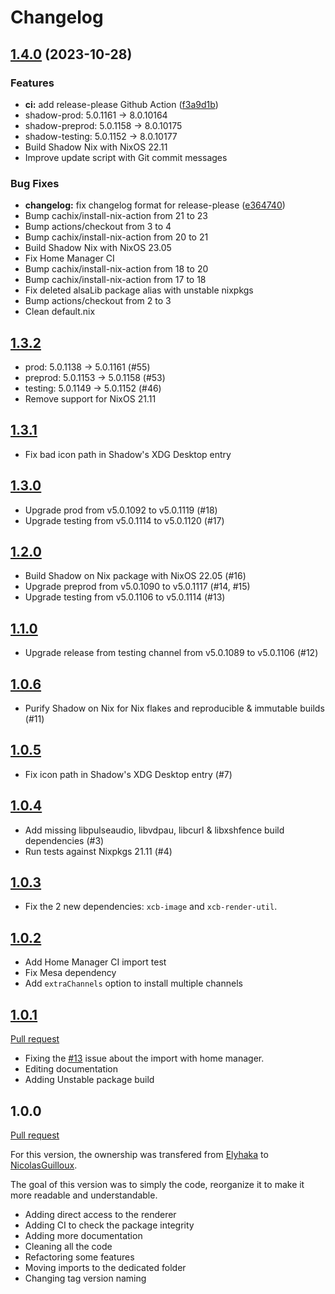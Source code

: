 # Changelog

## [1.4.0](https://github.com/anthonyroussel/shadow-nix/compare/v1.3.2...v1.4.0) (2023-10-28)


### Features

* **ci:** add release-please Github Action ([f3a9d1b](https://github.com/anthonyroussel/shadow-nix/commit/f3a9d1b683f62382778cb19f793249573a883c5d))
* shadow-prod: 5.0.1161 -> 8.0.10164
* shadow-preprod: 5.0.1158 -> 8.0.10175
* shadow-testing: 5.0.1152 -> 8.0.10177
* Build Shadow Nix with NixOS 22.11
* Improve update script with Git commit messages


### Bug Fixes

* **changelog:** fix changelog format for release-please ([e364740](https://github.com/anthonyroussel/shadow-nix/commit/e36474008bb0b9606b53dc277aea568f2f227043))
* Bump cachix/install-nix-action from 21 to 23
* Bump actions/checkout from 3 to 4
* Bump cachix/install-nix-action from 20 to 21
* Build Shadow Nix with NixOS 23.05
* Fix Home Manager CI
* Bump cachix/install-nix-action from 18 to 20
* Bump cachix/install-nix-action from 17 to 18
* Fix deleted alsaLib package alias with unstable nixpkgs
* Bump actions/checkout from 2 to 3
* Clean default.nix

## [1.3.2](https://github.com/anthonyroussel/shadow-nix/compare/v1.3.1...v1.3.2)

- prod: 5.0.1138 -> 5.0.1161 (#55)
- preprod: 5.0.1153 -> 5.0.1158 (#53)
- testing: 5.0.1149 -> 5.0.1152 (#46)
- Remove support for NixOS 21.11

## [1.3.1](https://github.com/anthonyroussel/shadow-nix/compare/v1.3.0...v1.3.1)

- Fix bad icon path in Shadow's XDG Desktop entry

## [1.3.0](https://github.com/anthonyroussel/shadow-nix/compare/v1.2.0...v1.3.0)

- Upgrade prod from v5.0.1092 to v5.0.1119 (#18)
- Upgrade testing from v5.0.1114 to v5.0.1120 (#17)

## [1.2.0](https://github.com/anthonyroussel/shadow-nix/compare/v1.1.0...v1.2.0)

- Build Shadow on Nix package with NixOS 22.05 (#16)
- Upgrade preprod from v5.0.1090 to v5.0.1117 (#14, #15)
- Upgrade testing from v5.0.1106 to v5.0.1114 (#13)

## [1.1.0](https://github.com/anthonyroussel/shadow-nix/compare/v1.0.6...v1.1.0)

- Upgrade release from testing channel from v5.0.1089 to v5.0.1106 (#12)

## [1.0.6](https://github.com/anthonyroussel/shadow-nix/compare/v1.0.5...v1.0.6)

- Purify Shadow on Nix for Nix flakes and reproducible & immutable builds (#11)

## [1.0.5](https://github.com/anthonyroussel/shadow-nix/compare/v1.0.4...v1.0.5)

- Fix icon path in Shadow's XDG Desktop entry (#7)

## [1.0.4](https://github.com/anthonyroussel/shadow-nix/compare/v1.0.3...v1.0.4)

- Add missing libpulseaudio, libvdpau, libcurl & libxshfence build dependencies (#3)
- Run tests against Nixpkgs 21.11 (#4)

## [1.0.3](https://github.com/anthonyroussel/shadow-nix/compare/v1.0.2...v1.0.3)

- Fix the 2 new dependencies: `xcb-image` and `xcb-render-util`.

## [1.0.2](https://github.com/anthonyroussel/shadow-nix/compare/v1.0.1...v1.0.2)

- Add Home Manager CI import test
- Fix Mesa dependency
- Add `extraChannels` option to install multiple channels

## [1.0.1](https://github.com/anthonyroussel/shadow-nix/compare/v1.0.0...v1.0.1)

[Pull request](https://github.com/NicolasGuilloux/shadow-nix/pull/14)

- Fixing the [#13](https://github.com/NicolasGuilloux/shadow-nix/issues/13) issue about the import with home manager.
- Editing documentation
- Adding Unstable package build

## 1.0.0

[Pull request](https://github.com/NicolasGuilloux/shadow-nix/pull/11)

For this version, the ownership was transfered from [Elyhaka](https://github.com/Elyhaka) to [NicolasGuilloux](https://github.com/NicolasGuilloux).

The goal of this version was to simply the code, reorganize it to make it more readable and understandable.

- Adding direct access to the renderer
- Adding CI to check the package integrity
- Adding more documentation
- Cleaning all the code
- Refactoring some features
- Moving imports to the dedicated folder
- Changing tag version naming
